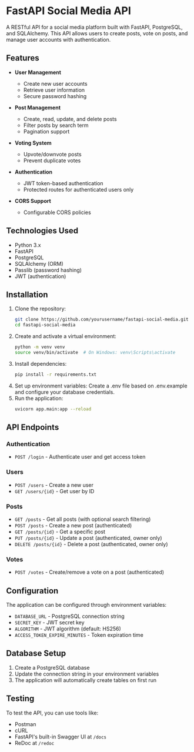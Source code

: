# FastAPI Social Media API

A RESTful API for a social media platform built with FastAPI, PostgreSQL, and SQLAlchemy. This API allows users to create posts, vote on posts, and manage user accounts with authentication.

## Features

- **User Management**
  - Create new user accounts
  - Retrieve user information
  - Secure password hashing

- **Post Management**
  - Create, read, update, and delete posts
  - Filter posts by search term
  - Pagination support

- **Voting System**
  - Upvote/downvote posts
  - Prevent duplicate votes

- **Authentication**
  - JWT token-based authentication
  - Protected routes for authenticated users only

- **CORS Support**
  - Configurable CORS policies

## Technologies Used

- Python 3.x
- FastAPI
- PostgreSQL
- SQLAlchemy (ORM)
- Passlib (password hashing)
- JWT (authentication)

## Installation

1. Clone the repository:
   ```bash
   git clone https://github.com/yourusername/fastapi-social-media.git
   cd fastapi-social-media

 2. Create and activate a virtual environment:
    ```bash
    python -m venv venv
    source venv/bin/activate  # On Windows: venv\Scripts\activate
    ```
3. Install dependencies:
   ```bash
   pip install -r requirements.txt
   ```
4. Set up environment variables:
   Create a .env file based on .env.example and configure your database credentials.
5. Run the application:
   ```bash
   uvicorn app.main:app --reload
   ```

## API Endpoints

### Authentication
* `POST /login` - Authenticate user and get access token

### Users
* `POST /users` - Create a new user
* `GET /users/{id}` - Get user by ID

### Posts

* `GET /posts` - Get all posts (with optional search filtering)
* `POST /posts` - Create a new post (authenticated)
* `GET /posts/{id}` - Get a specific post
* `PUT /posts/{id}` - Update a post (authenticated, owner only)
* `DELETE /posts/{id}` - Delete a post (authenticated, owner only)

### Votes
* `POST /votes` - Create/remove a vote on a post (authenticated)

## Configuration
The application can be configured through environment variables:

- `DATABASE_URL` - PostgreSQL connection string
- `SECRET_KEY` - JWT secret key
- `ALGORITHM` - JWT algorithm (default: HS256)
- `ACCESS_TOKEN_EXPIRE_MINUTES` - Token expiration time

## Database Setup
1. Create a PostgreSQL database
2. Update the connection string in your environment variables
3. The application will automatically create tables on first run

## Testing
To test the API, you can use tools like:

- Postman
- cURL
- FastAPI's built-in Swagger UI at `/docs`
- ReDoc at `/redoc`
